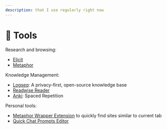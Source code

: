 ```yaml
---
description: that I use regularly right now
---
```


# 🔧 Tools

Research and browsing:

* [Elicit](https://elicit.com/)
* [Metaphor](https://metaphor.systems/)

Knowledge Management:

* [Logseq](https://logseq.com/): A privacy-first, open-source knowledge base
* [Readwise Reader](https://readwise.io/read)
* [Anki](https://ankiweb.net/): Spaced Repetition

Personal tools:

* [Metaphor Wrapper Extension](https://github.com/siddish-reddy/metaphor-wrapper) to quickly find sites similar to current tab
* [Quick Chat Prompts Editor](https://workhack-playground-azure-35-0.static.hf.space/index.html)
